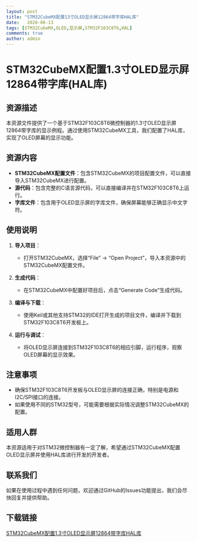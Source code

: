 ```yaml
---
layout: post
title: "STM32CubeMX配置13寸OLED显示屏12864带字库HAL库"
date:   2020-06-13
tags: [STM32CubeMX,OLED,显示屏,STM32F103C8T6,HAL]
comments: true
author: admin
---
```

# STM32CubeMX配置1.3寸OLED显示屏12864带字库(HAL库)

## 资源描述

本资源文件提供了一个基于STM32F103C8T6微控制器的1.3寸OLED显示屏12864带字库的显示例程。通过使用STM32CubeMX工具，我们配置了HAL库，实现了OLED屏幕的显示功能。

## 资源内容

- **STM32CubeMX配置文件**：包含STM32CubeMX的项目配置文件，可以直接导入STM32CubeMX进行配置。
- **源代码**：包含完整的C语言源代码，可以直接编译并在STM32F103C8T6上运行。
- **字库文件**：包含用于OLED显示屏的字库文件，确保屏幕能够正确显示中文字符。

## 使用说明

1. **导入项目**：
   - 打开STM32CubeMX，选择“File” -> “Open Project”，导入本资源中的STM32CubeMX配置文件。

2. **生成代码**：
   - 在STM32CubeMX中配置好项目后，点击“Generate Code”生成代码。

3. **编译与下载**：
   - 使用Keil或其他支持STM32的IDE打开生成的项目文件，编译并下载到STM32F103C8T6开发板上。

4. **运行与调试**：
   - 将OLED显示屏连接到STM32F103C8T6的相应引脚，运行程序，观察OLED屏幕的显示效果。

## 注意事项

- 确保STM32F103C8T6开发板与OLED显示屏的连接正确，特别是电源和I2C/SPI接口的连接。
- 如果使用不同的STM32型号，可能需要根据实际情况调整STM32CubeMX的配置。

## 适用人群

本资源适用于对STM32微控制器有一定了解，希望通过STM32CubeMX配置OLED显示屏并使用HAL库进行开发的开发者。

## 联系我们

如果在使用过程中遇到任何问题，欢迎通过GitHub的Issues功能提出，我们会尽快回复并提供帮助。

## 下载链接

[STM32CubeMX配置1.3寸OLED显示屏12864带字库HAL库](https://pan.quark.cn/s/9e99dc0d2184)